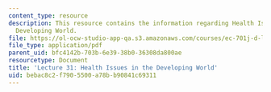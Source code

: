 ```yaml
---
content_type: resource
description: This resource contains the information regarding Health Issues in the
  Developing World.
file: https://ol-ocw-studio-app-qa.s3.amazonaws.com/courses/ec-701j-d-lab-i-development-fall-2009/bebac8c2f7905500a78bb90841c69311_MITEC_701JF09_lec31_nb.pdf
file_type: application/pdf
parent_uid: bfc4142b-703b-6e39-38b0-36308da800ae
resourcetype: Document
title: 'Lecture 31: Health Issues in the Developing World'
uid: bebac8c2-f790-5500-a78b-b90841c69311
---
```

